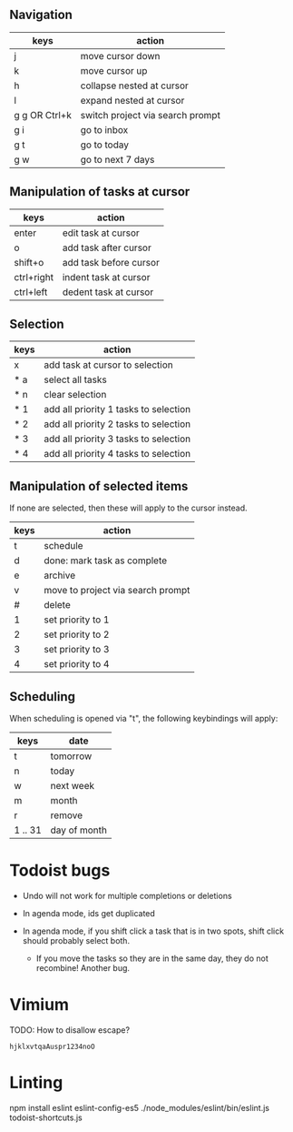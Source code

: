 ## Navigation

| keys          | action                           |
| ---           | ---                              |
| j             | move cursor down                 |
| k             | move cursor up                   |
| h             | collapse nested at cursor        |
| l             | expand nested at cursor          |
| g g OR Ctrl+k | switch project via search prompt |
| g i           | go to inbox                      |
| g t           | go to today                      |
| g w           | go to next 7 days                |

## Manipulation of tasks at cursor

| keys       | action                 |
| ---        | ---                    |
| enter      | edit task at cursor    |
| o          | add task after cursor  |
| shift+o    | add task before cursor |
| ctrl+right | indent task at cursor  |
| ctrl+left  | dedent task at cursor  |

## Selection

| keys | action                                |
| ---  | ---                                   |
| x    | add task at cursor to selection       |
| * a  | select all tasks                      |
| * n  | clear selection                       |
| * 1  | add all priority 1 tasks to selection |
| * 2  | add all priority 2 tasks to selection |
| * 3  | add all priority 3 tasks to selection |
| * 4  | add all priority 4 tasks to selection |

## Manipulation of selected items

If none are selected, then these will apply to the cursor instead.

| keys | action                            |
| ---  | ---                               |
| t    | schedule                          |
| d    | done: mark task as complete       |
| e    | archive                           |
| v    | move to project via search prompt |
| #    | delete                            |
| 1    | set priority to 1                 |
| 2    | set priority to 2                 |
| 3    | set priority to 3                 |
| 4    | set priority to 4                 |

## Scheduling

When scheduling is opened via "t", the following keybindings will apply:

| keys    | date         |
| ---     | ---          |
| t       | tomorrow     |
| n       | today        |
| w       | next week    |
| m       | month        |
| r       | remove       |
| 1 .. 31 | day of month |

# Todoist bugs

* Undo will not work for multiple completions or deletions

* In agenda mode, ids get duplicated

* In agenda mode, if you shift click a task that is in two spots, shift click
  should probably select both.

  - If you move the tasks so they are in the same day, they do not recombine!
    Another bug.

# Vimium

TODO: How to disallow escape?

`hjklxvtqaAuspr1234noO`

# Linting

npm install eslint eslint-config-es5
./node_modules/eslint/bin/eslint.js todoist-shortcuts.js
